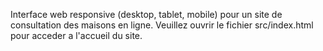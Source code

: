 Interface web responsive (desktop, tablet, mobile) pour un site de consultation des maisons en ligne.
Veuillez ouvrir le fichier src/index.html pour acceder a l'accueil du site.
